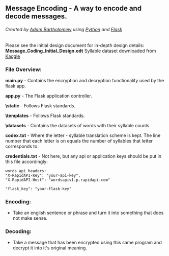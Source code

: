 ## Message Encoding - A way to encode and decode messages.
###### Created by [Adam Bartholomew](https://www.linkedin.com/in/adam-bartholomew/) using [Python](https://www.python.org/) and [Flask](https://flask.palletsprojects.com/en/2.3.x/)

Please see the initial design document for in-depth design details: __Message_Coding_Initial_Design.odt__
Syllable dataset downloaded from [Kaggle](https://www.kaggle.com/datasets/schwartstack/english-phonetic-and-syllable-count-dictionary?resource=download)

### File Overview:
__main.py__ - Contains the encryption and decryption functionality used by the flask app.

__app.py__ - The Flask application controller.

__\static__ - Follows Flask standards.

__\templates__ - Follows Flask standards.

__\datasets__ - Contains the datasets of words with their syllable counts.

__codex.txt__ - Where the letter - syllable translation scheme is kept. The line number that each letter is on equals the number of syllables that letter corresponds to.

__credentials.txt__ - Not here, but any api or application keys should be put in this file accordingly:

    words api headers:
    "X-RapidAPI-Key": "your-api-key",
    "X-RapidAPI-Host": "wordsapiv1.p.rapidapi.com"

    "flask_key": "your-flask-key"

### Encoding:
- Take an english sentence or phrase and turn it into something that does not make sense.

### Decoding:
- Take a message that has been encrypted using this same program and decrypt it into it's original meaning.